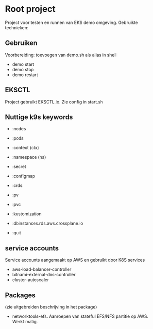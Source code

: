 # Root project 

Project voor testen en runnen van EKS demo omgeving. Gebruikte technieken:

## Gebruiken

Voorbereiding: toevoegen van demo.sh als alias in shell

- demo start
- demo stop
- demo restart

## EKSCTL

Project gebruikt EKSCTL.io. Zie config in start.sh

## Nuttige k9s keywords

- :nodes
- :pods
- :context (ctx)
- :namespace (ns)
- :secret
- :configmap
- :crds
- :pv
- :pvc

- :kustomization
- :dbinstances.rds.aws.crossplane.io
- :quit

## service accounts

Service accounts aangemaakt op AWS en gebruikt door K8S services

- aws-load-balancer-controller
- bitnami-external-dns-controller
- cluster-autoscaler

## Packages

(zie uitgebreiden beschrijving in het package)

- networktools-efs. Aanroepen van stateful EFS/NFS partitie op AWS. Werkt matig.

